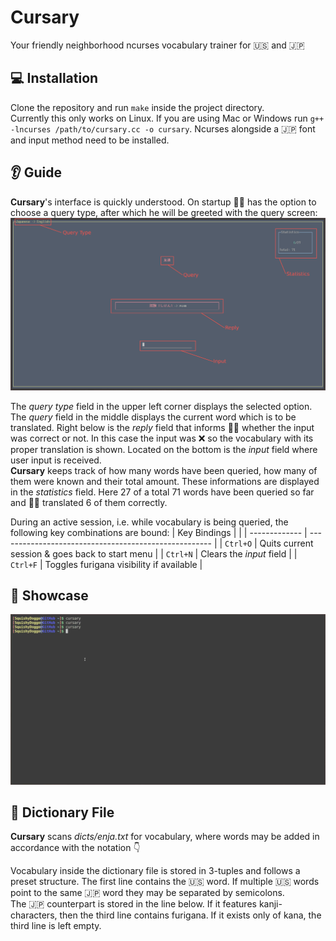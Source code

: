 # Cursary
Your friendly neighborhood ncurses vocabulary trainer for :us: and :jp:

## :computer: Installation
Clone the repository and run `make` inside the project directory.\
Currently this only works on Linux. If you are using Mac or Windows run `g++ -lncurses /path/to/cursary.cc -o cursary`. 
Ncurses alongside a :jp: font and input method need to be installed.

## :ear: Guide
__Cursary__'s interface is quickly understood. On startup :curly_haired_man: has the option to choose a query type,
after which he will be greeted with the query screen:
![options_menu](demo/components.jpg "Components")

The *query type* field in the upper left corner displays the selected option. The *query* field in the middle displays the current word which is to be translated.
Right below is the *reply* field that informs :curly_haired_man: whether the input was correct or not. In this case the input was :x: so the vocabulary with its proper
translation is shown.
Located on the bottom is the *input* field where user input is received.\
__Cursary__ keeps track of how many words have been queried, how many of them were known and their total amount.
These informations are displayed in the *statistics* field. Here 27 of a total 71 words have been queried so far and :curly_haired_man: translated 6 of them correctly.

During an active session, i.e. while vocabulary is being queried, the following key combinations are bound: 
| Key Bindings 	| 							|
| ------------- | -----------------------------------------------------	|
| `Ctrl+O` 	| Quits current session & goes back to start menu 	| 
| `Ctrl+N` 	| Clears the *input* field 				|
| `Ctrl+F` 	| Toggles furigana visibility if available  		|

## :eyes: Showcase
![Cursary](demo/cursary.gif)

## :file_folder: Dictionary File
__Cursary__ scans _dicts/enja.txt_ for vocabulary, where words may be added in accordance with the notation :point_down:

Vocabulary inside the dictionary file is stored in 3-tuples and follows a preset structure.
The first line contains the :us: word. If multiple :us: words point to the same :jp: word they may be separated by semicolons.\
The :jp: counterpart is stored in the line below. If it features kanji-characters, then the third line contains furigana.
If it exists only of kana, the third line is left empty.
